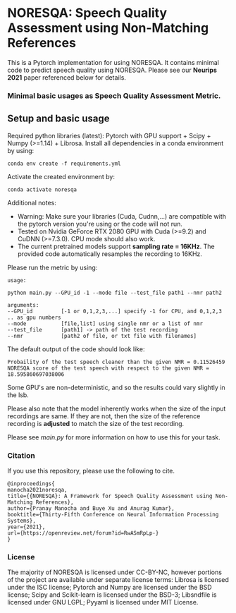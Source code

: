 # NORESQA: Speech Quality Assessment using Non-Matching References


This is a Pytorch implementation for using NORESQA. It contains minimal code to predict speech quality using NORESQA. Please see our **Neurips 2021** paper referenced below for details.

### Minimal basic usages as Speech Quality Assessment Metric.

##  Setup and basic usage

Required python libraries (latest): Pytorch with GPU support + Scipy + Numpy (>=1.14) + Librosa.
Install all dependencies in a conda environment by using:
```
conda env create -f requirements.yml
```
Activate the created environment by:
```
conda activate noresqa
```

Additional notes:
- Warning: Make sure your libraries (Cuda, Cudnn,...) are compatible with the pytorch version you're using or the code will not run.
- Tested on Nvidia GeForce RTX 2080 GPU with Cuda (>=9.2) and CuDNN (>=7.3.0). CPU mode should also work.
- The current pretrained models support **sampling rate = 16KHz**. The provided code automatically resamples the recording to 16KHz.

Please run the metric by using:
```
usage:

python main.py --GPU_id -1 --mode file --test_file path1 --nmr path2

arguments:
--GPU_id         [-1 or 0,1,2,3,...] specify -1 for CPU, and 0,1,2,3 .. as gpu numbers
--mode           [file,list] using single nmr or a list of nmr
--test_file      [path1] -> path of the test recording
--nmr            [path2 of file, or txt file with filenames]
```

The default output of the code should look like:

```
Probaility of the test speech cleaner than the given NMR = 0.11526459
NORESQA score of the test speech with respect to the given NMR = 18.595860697038006
```

Some GPU's are non-deterministic, and so the results could vary slightly in the lsb.

Please also note that the model inherently works when the size of the input recordings are same. If they are not, then the size of the reference recording is **adjusted** to match the size of the test recording.

Please see *main.py* for more information on how to use this for your task.

### Citation

If you use this repository, please use the following to cite.

```
@inproceedings{
manocha2021noresqa,
title={{NORESQA}: A Framework for Speech Quality Assessment using Non-Matching References},
author={Pranay Manocha and Buye Xu and Anurag Kumar},
booktitle={Thirty-Fifth Conference on Neural Information Processing Systems},
year={2021},
url={https://openreview.net/forum?id=RwASmRpLp-}
}
```

### License
The majority of NORESQA is licensed under CC-BY-NC, however portions of the project are available under separate license terms: Librosa is licensed under the ISC license; Pytorch and Numpy are licensed under the BSD license; Scipy and Scikit-learn is licensed under the BSD-3; Libsndfile is licensed under GNU LGPL; Pyyaml is licensed under MIT License.
